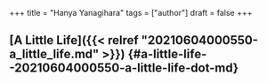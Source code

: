 +++
title = "Hanya Yanagihara"
tags = ["author"]
draft = false
+++

## [A Little Life]({{< relref "20210604000550-a_little_life.md" >}}) {#a-little-life--20210604000550-a-little-life-dot-md}
